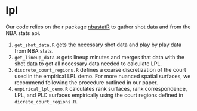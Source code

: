 # lpl

Our code relies on the r package [nbastatR](https://github.com/abresler/nbastatR) to gather shot data and from the NBA stats api.  
1.  `get_shot_data.R` gets the necessary shot data and play by play data from NBA stats.  
2.  `get_lineup_data.R` gets lineup minutes and merges that data with the shot data to get all necessary data needed to calculate LPL.  
3.  `discrete_court_regions.R` defines a coarse discretization of the court used in the empirical LPL demo.  For more nuanced spatial surfaces, we recommend following the procedure outlined in our paper.    
4.  `empirical_lpl_demo.R` calculates rank surfaces, rank correspondence, LPL, and PLC surfaces empirically using the court regions defined in `dicrete_court_regions.R`.
